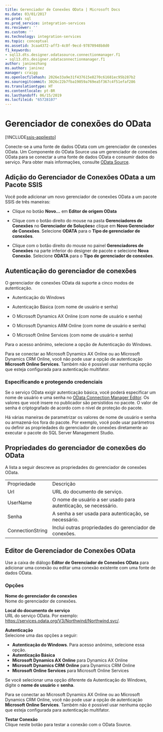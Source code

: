 ```yaml
---
title: Gerenciador de Conexões OData | Microsoft Docs
ms.date: 03/01/2017
ms.prod: sql
ms.prod_service: integration-services
ms.reviewer: ''
ms.custom: ''
ms.technology: integration-services
ms.topic: conceptual
ms.assetid: 3caa4372-aff3-4c0f-9ecd-97870948b8d0
f1_keywords:
- sql13.dts.designer.odatasource.connectionmanager.f1
- sql13.dts.designer.odataconnectionmanager.f1
author: janinezhang
ms.author: janinez
manager: craigg
ms.openlocfilehash: 2026e33a9e31f437615e8270c61681ec95b287b2
ms.sourcegitcommit: 3026c22b7fba19059a769ea5f367c4f51efaf286
ms.translationtype: HT
ms.contentlocale: pt-BR
ms.lasthandoff: 06/15/2019
ms.locfileid: "65728107"
---
```

# <a name="odata-connection-manager"></a>Gerenciador de conexões do OData

[!INCLUDE[ssis-appliesto](../../includes/ssis-appliesto-ssvrpluslinux-asdb-asdw-xxx.md)]


 Conecte-se a uma fonte de dados OData com um gerenciador de conexões OData. Um Componente do OData Source usa um gerenciador de conexões OData para se conectar a uma fonte de dados OData e consumir dados do serviço. Para obter mais informações, consulte [OData Source](../../integration-services/data-flow/odata-source.md).  
  
## <a name="adding-an-odata-connection-manager-to-an-ssis-package"></a>Adição do Gerenciador de Conexões OData a um Pacote SSIS  
 Você pode adicionar um novo gerenciador de conexões OData a um pacote SSIS de três maneiras:  
  
-   Clique no botão **Novo...** em **Editor de origem OData**  
  
-   Clique com o botão direito do mouse na pasta **Gerenciadores de Conexões** no **Gerenciador de Soluções**e clique em **Novo Gerenciador de Conexões**. Selecione **ODATA** para o **Tipo de gerenciador de conexões**.  
  
-   Clique com o botão direito do mouse no painel **Gerenciadores de Conexões** na parte inferior do designer de pacote e selecione **Nova Conexão**. Selecione **ODATA** para o **Tipo de gerenciador de conexões**.  
  
## <a name="connection-manager-authentication"></a>Autenticação do gerenciador de conexões  
 O gerenciador de conexões OData dá suporte a cinco modos de autenticação.  
  
-   Autenticação do Windows  
  
-   Autenticação Básica (com nome de usuário e senha)  

-   O Microsoft Dynamics AX Online (com nome de usuário e senha)
  
-   O Microsoft Dynamics ARM Online (com nome de usuário e senha)
  
-   O Microsoft Online Services (com nome de usuário e senha)  
  
Para o acesso anônimo, selecione a opção de Autenticação do Windows.  

Para se conectar ao Microsoft Dynamics AX Online ou ao Microsoft Dynamics CRM Online, você não pode usar a opção de autenticação **Microsoft Online Services**. Também não é possível usar nenhuma opção que esteja configurada para autenticação multifator.
  
### <a name="specifying-and-securing-credentials"></a>Especificando e protegendo credenciais  
 Se o serviço OData exigir autenticação básica, você poderá especificar um nome de usuário e uma senha no [OData Connection Manager Editor](../../integration-services/connection-manager/odata-connection-manager-editor.md). Os valores que você insere no publicador são persistidos no pacote. O valor de senha é criptografado de acordo com o nível de proteção do pacote.  
  
 Há várias maneiras de parametrizar os valores de nome de usuário e senha ou armazená-los fora do pacote. Por exemplo, você pode usar parâmetros ou definir as propriedades do gerenciador de conexões diretamente ao executar o pacote do SQL Server Management Studio.  
  
## <a name="odata-connection-manager-properties"></a>Propriedades do gerenciador de conexões do OData  
 A lista a seguir descreve as propriedades do gerenciador de conexões OData.  
  
|||  
|-|-|  
|Propriedade|Descrição|  
|Url|URL do documento de serviço.|  
|UserName|O nome de usuário a ser usado para autenticação, se necessário.|  
|Senha|A senha a ser usada para autenticação, se necessário.|  
|ConnectionString|Inclui outras propriedades do gerenciador de conexões.|  
  
## <a name="odata-connection-manager-editor"></a>Editor de Gerenciador de Conexões OData
  Use a caixa de diálogo **Editor de Gerenciador de Conexões OData** para adicionar uma conexão ou editar uma conexão existente com uma fonte de dados OData.  
  
### <a name="options"></a>Opções  
 **Nome do gerenciador de conexões**  
 Nome do gerenciador de conexões.  
  
 **Local do documento de serviço**  
 URL do serviço OData. Por exemplo: https://services.odata.org/V3/Northwind/Northwind.svc/.  
  
 **Autenticação**  
Selecione uma das opções a seguir:
-   **Autenticação do Windows**. Para acesso anônimo, selecione essa opção.
-   **Autenticação Básica** 
-   **Microsoft Dynamics AX Online** para Dynamics AX Online
-   **Microsoft Dynamics CRM Online** para Dynamics CRM Online
-   **Microsoft Online Services** para Microsoft Online Services

Se você selecionar uma opção diferente da Autenticação do Windows, digite o **nome de usuário** e **senha**. 

Para se conectar ao Microsoft Dynamics AX Online ou ao Microsoft Dynamics CRM Online, você não pode usar a opção de autenticação **Microsoft Online Services**. Também não é possível usar nenhuma opção que esteja configurada para autenticação multifator.

 **Testar Conexão**  
 Clique neste botão para testar a conexão com o OData Source.  
